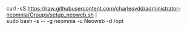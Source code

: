curl -sS https://raw.githubusercontent.com/charlesvdd/administrator-neomnia/Groups/setup_neoweb.sh | \
sudo bash -s -- -g neomnia -u Neoweb -d /opt
